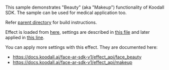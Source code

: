 This sample demonstrates "Beauty" (aka "Makeup") functionality of Koodall SDK.
The sample can be used for medical application too.

Refer [parent directory](../) for build instructions.

Effect is loaded from [here](../common/common/Makeup), settings are described in
[this file](beauty/ViewController.swift#L9) and
later applied in
[this line](beauty/ViewController.swift#L73).

You can apply more settings with this effect. They are documented here:

* https://docs.koodall.ai/face-ar-sdk-v1/effect_api/face_beauty
* https://docs.koodall.ai/face-ar-sdk-v1/effect_api/makeup

